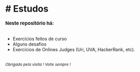 <h1># Estudos</h1>
<strong style= "font-size:15px"> Neste repositório há: </strong> </br></br>
<ul>
  <li> Exercícios feitos de curso </li>
  <li> Alguns desafios  </li>
  <li> Exercícios de Onlines Judges (Uri, UVA, HackerRank, etc). </li>
</ul>
</br>
<i style= "font-size:12px"> Obrigado pela visita ! Volte sempre ! </i>
